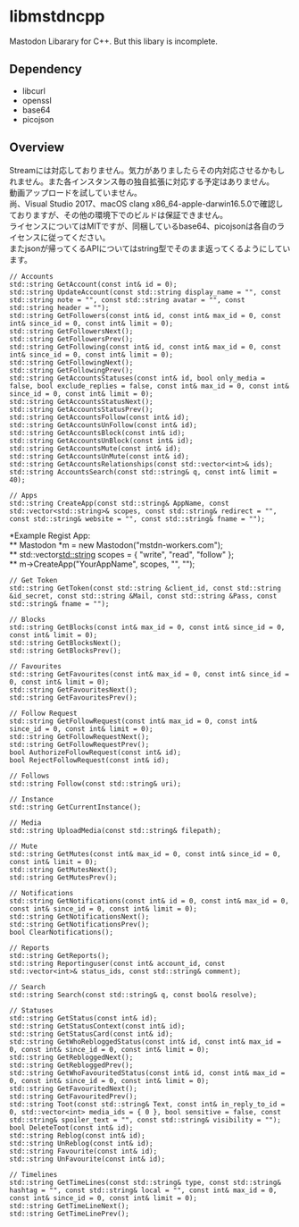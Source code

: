 # libmstdncpp
Mastodon Libarary for C++. But this libary is incomplete.

## Dependency
* libcurl
* openssl
* base64
* picojson

## Overview
Streamには対応しておりません。気力がありましたらその内対応させるかもしれません。また各インスタンス毎の独自拡張に対応する予定はありません。  
動画アップロードを試していません。  
尚、Visual Studio 2017、macOS clang x86_64-apple-darwin16.5.0で確認しておりますが、その他の環境下でのビルドは保証できません。  
ライセンスについてはMITですが、同梱しているbase64、picojsonは各自のライセンスに従ってください。  
またjsonが帰ってくるAPIについてはstring型でそのまま返ってくるようにしています。  

    // Accounts
    std::string GetAccount(const int& id = 0);
    std::string UpdateAccount(const std::string display_name = "", const std::string note = "", const std::string avatar = "", const std::string header = "");
    std::string GetFollowers(const int& id, const int& max_id = 0, const int& since_id = 0, const int& limit = 0);
    std::string GetFollowersNext();
    std::string GetFollowersPrev();
    std::string GetFollowing(const int& id, const int& max_id = 0, const int& since_id = 0, const int& limit = 0);
    std::string GetFollowingNext();
    std::string GetFollowingPrev();
    std::string GetAccountsStatuses(const int& id, bool only_media = false, bool exclude_replies = false, const int& max_id = 0, const int& since_id = 0, const int& limit = 0);
    std::string GetAccountsStatusNext();
    std::string GetAccountsStatusPrev();
    std::string GetAccountsFollow(const int& id);
    std::string GetAccountsUnFollow(const int& id);
    std::string GetAccountsBlock(const int& id);
    std::string GetAccountsUnBlock(const int& id);
    std::string GetAccountsMute(const int& id);
    std::string GetAccountsUnMute(const int& id);
    std::string GetAccountsRelationships(const std::vector<int>& ids);
    std::string AccountsSearch(const std::string& q, const int& limit = 40);

    // Apps
    std::string CreateApp(const std::string& AppName, const std::vector<std::string>& scopes, const std::string& redirect = "", const std::string& website = "", const std::string& fname = "");
    
*Example Regist App:  
** 	Mastodon *m = new Mastodon("mstdn-workers.com");  
**    	std::vector<std::string> scopes = { "write", "read", "follow" };  
**    	m->CreateApp("YourAppName", scopes, "", "");  

    // Get Token
    std::string GetToken(const std::string &client_id, const std::string &id_secret, const std::string &Mail, const std::string &Pass, const std::string& fname = "");

    // Blocks
    std::string GetBlocks(const int& max_id = 0, const int& since_id = 0, const int& limit = 0);
    std::string GetBlocksNext();
    std::string GetBlocksPrev();

    // Favourites
    std::string GetFavourites(const int& max_id = 0, const int& since_id = 0, const int& limit = 0);
    std::string GetFavouritesNext();
    std::string GetFavouritesPrev();

    // Follow Request
    std::string GetFollowRequest(const int& max_id = 0, const int& since_id = 0, const int& limit = 0);
    std::string GetFollowRequestNext();
    std::string GetFollowRequestPrev();
    bool AuthorizeFollowRequest(const int& id);
    bool RejectFollowRequest(const int& id);

    // Follows
    std::string Follow(const std::string& uri);

    // Instance
    std::string GetCurrentInstance();

    // Media
    std::string UploadMedia(const std::string& filepath);

    // Mute
    std::string GetMutes(const int& max_id = 0, const int& since_id = 0, const int& limit = 0);
    std::string GetMutesNext();
    std::string GetMutesPrev();

    // Notifications
    std::string GetNotifications(const int& id = 0, const int& max_id = 0, const int& since_id = 0, const int& limit = 0);
    std::string GetNotificationsNext();
    std::string GetNotificationsPrev();
    bool ClearNotifications();

    // Reports
    std::string GetReports();
    std::string Reportinguser(const int& account_id, const std::vector<int>& status_ids, const std::string& comment);

    // Search
    std::string Search(const std::string& q, const bool& resolve);
	
    // Statuses
    std::string GetStatus(const int& id);
    std::string GetStatusContext(const int& id);
    std::string GetStatusCard(const int& id);
    std::string GetWhoRebloggedStatus(const int& id, const int& max_id = 0, const int& since_id = 0, const int& limit = 0);
    std::string GetRebloggedNext();
    std::string GetRebloggedPrev();
    std::string GetWhoFavouritedStatus(const int& id, const int& max_id = 0, const int& since_id = 0, const int& limit = 0);
    std::string GetFavouritedNext();
    std::string GetFavouritedPrev();
    std::string Toot(const std::string& Text, const int& in_reply_to_id = 0, std::vector<int> media_ids = { 0 }, bool sensitive = false, const std::string& spoiler_text = "", const std::string& visibility = "");
    bool DeleteToot(const int& id);
    std::string Reblog(const int& id);
    std::string UnReblog(const int& id);
    std::string Favourite(const int& id);
    std::string UnFavourite(const int& id);

    // Timelines
    std::string GetTimeLines(const std::string& type, const std::string& hashtag = "", const std::string& local = "", const int& max_id = 0, const int& since_id = 0, const int& limit = 0);
    std::string GetTimeLineNext();
    std::string GetTimeLinePrev();
